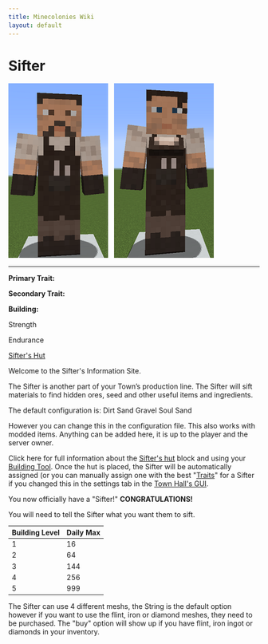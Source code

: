 ```yaml
---
title: Minecolonies Wiki
layout: default
---
```

# Sifter

<div class="infobox box text-center">
<img src="../../assets/images/workers/sifter_m.png" alt="Sifter Male" />&nbsp;&nbsp;&nbsp;<img src="../../assets/images/workers/sifter_f.png" alt="Sifter Female" />
<hr />
  <div class="row section-text text-left">
    <div class="col">
      <p><strong>Primary Trait:</strong></p>
      <p><strong>Secondary Trait:</strong></p>
      <p><strong>Building:</strong></p>
    </div>
    <div class="col">
      <p class="traitp">Strength</p>
      <p class="traits">Endurance</p>
      <p><a href="../buildings/sifter">Sifter's Hut</a></p>
    </div>
  </div>
</div>

Welcome to the Sifter's Information Site.

The Sifter is another part of your Town’s production line. The Sifter will sift materials to find hidden ores, seed and other useful items and ingredients. 

The default configuration is:
        Dirt
        Sand
        Gravel
        Soul Sand

However you can change this in the configuration file. This also works with modded items. Anything can be added here, it is up to the player and the server owner.

Click here for full information about the [Sifter's hut](../../source/buildings/sifter) block and using your [Building Tool](../items/buildingtool). Once the hut is placed, the Sifter will be automatically assigned (or you can manually assign one with the best  "[Traits](../systems/workerinfo)" for a Sifter if you changed this in the settings tab in the [Town Hall's GUI](../../source/buildings/townhall).

You now officially have a "Sifter!" **CONGRATULATIONS!**

You will need to tell the Sifter what you want them to sift.

| Building Level | Daily Max |
| ----- | ----- |
| 1 | 16  |
| 2 | 64  |
| 3 | 144 |
| 4 | 256 |
| 5 | 999 |

The Sifter can use 4 different meshs, the String is the default option however if you want to use the flint, iron or diamond meshes, they need to be purchased. The "buy" option will show up if you have flint, iron ingot or diamonds in your inventory.
